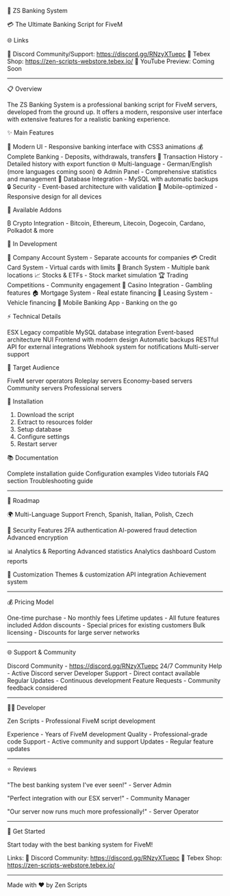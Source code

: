 🏦 ZS Banking System

💳 The Ultimate Banking Script for FiveM

🌐 Links

💬 Discord Community/Support: https://discord.gg/RNzyXTuepc
🛒 Tebex Shop: https://zen-scripts-webstore.tebex.io/
📼 YouTube Preview: Coming Soon

---

📋 Overview

The ZS Banking System is a professional banking script for FiveM servers, developed from the ground up. It offers a modern, responsive user interface with extensive features for a realistic banking experience.

✨ Main Features

🎨 Modern UI - Responsive banking interface with CSS3 animations
💰 Complete Banking - Deposits, withdrawals, transfers
🔄 Transaction History - Detailed history with export function
🌐 Multi-language - German/English (more languages coming soon)
⚙️ Admin Panel - Comprehensive statistics and management
💾 Database Integration - MySQL with automatic backups
🔒 Security - Event-based architecture with validation
📱 Mobile-optimized - Responsive design for all devices

💎 Available Addons

₿ Crypto Integration - Bitcoin, Ethereum, Litecoin, Dogecoin, Cardano, Polkadot & more

🚧 In Development

🏢 Company Account System - Separate accounts for companies
💳 Credit Card System - Virtual cards with limits
🏦 Branch System - Multiple bank locations
📈 Stocks & ETFs - Stock market simulation
🏆 Trading Competitions - Community engagement
🎰 Casino Integration - Gambling features
🏠 Mortgage System - Real estate financing
🚗 Leasing System - Vehicle financing
📱 Mobile Banking App - Banking on the go

⚡ Technical Details

ESX Legacy compatible
MySQL database integration
Event-based architecture
NUI Frontend with modern design
Automatic backups
RESTful API for external integrations
Webhook system for notifications
Multi-server support

🎯 Target Audience

FiveM server operators
Roleplay servers
Economy-based servers
Community servers
Professional servers

🔧 Installation

1. Download the script
2. Extract to resources folder
3. Setup database
4. Configure settings
5. Restart server

📚 Documentation

Complete installation guide
Configuration examples
Video tutorials
FAQ section
Troubleshooting guide

---

🚀 Roadmap

🌍 Multi-Language Support
French, Spanish, Italian, Polish, Czech

🔐 Security Features
2FA authentication
AI-powered fraud detection
Advanced encryption

📊 Analytics & Reporting
Advanced statistics
Analytics dashboard
Custom reports

🎨 Customization
Themes & customization
API integration
Achievement system

---

💰 Pricing Model

One-time purchase - No monthly fees
Lifetime updates - All future features included
Addon discounts - Special prices for existing customers
Bulk licensing - Discounts for large server networks

---

🌐 Support & Community

Discord Community - https://discord.gg/RNzyXTuepc
24/7 Community Help - Active Discord server
Developer Support - Direct contact available
Regular Updates - Continuous development
Feature Requests - Community feedback considered

---

👨‍💻 Developer

Zen Scripts - Professional FiveM script development

Experience - Years of FiveM development
Quality - Professional-grade code
Support - Active community and support
Updates - Regular feature updates

---

⭐ Reviews

"The best banking system I've ever seen!" - Server Admin

"Perfect integration with our ESX server!" - Community Manager

"Our server now runs much more professionally!" - Server Operator

---

🚀 Get Started

Start today with the best banking system for FiveM!

Links:
💬 Discord Community: https://discord.gg/RNzyXTuepc
🛒 Tebex Shop: https://zen-scripts-webstore.tebex.io/

---

Made with ❤️ by Zen Scripts
